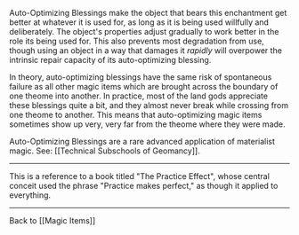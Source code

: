 Auto-Optimizing Blessings make the object that bears this enchantment get better at whatever it is used for, as long as it is being used willfully and deliberately.  The object's properties adjust gradually to work better in the role its being used for.  This also prevents most degradation from use, though using an object in a way that damages it *rapidly* will overpower the intrinsic repair capacity of its auto-optimizing blessing.

In theory, auto-optimizing blessings have the same risk of spontaneous failure as all other magic items which are brought across the boundary of one theome into another.  In practice, most of the land gods appreciate these blessings quite a bit, and they almost never break while crossing from one theome to another.  This means that auto-optimizing magic items sometimes show up very, very far from the theome where they were made.

Auto-Optimizing Blessings are a rare advanced application of materialist magic.  See: [[Technical Subschools of Geomancy]].

---
This is a reference to a book titled "The Practice Effect", whose central conceit used the phrase "Practice makes perfect," as though it applied to everything.

---
Back to [[Magic Items]]